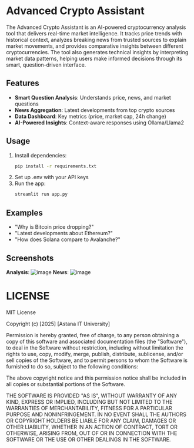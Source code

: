 # Advanced Crypto Assistant
The Advanced Crypto Assistant is an AI-powered cryptocurrency analysis tool that delivers real-time market intelligence. It tracks price trends with historical context, analyzes breaking news from trusted sources to explain market movements, and provides comparative insights between different cryptocurrencies. The tool also generates technical insights by interpreting market data patterns, helping users make informed decisions through its smart, question-driven interface.

## Features
-  **Smart Question Analysis**: Understands price, news, and market questions
-  **News Aggregation**: Latest developments from top crypto sources
-  **Data Dashboard**: Key metrics (price, market cap, 24h change)
-  **AI-Powered Insights**: Context-aware responses using Ollama/Llama2

## Usage
1. Install dependencies:
   ```bash
   pip install -r requirements.txt
   ```
2. Set up .env with your API keys
3. Run the app:
   ```bash
   streamlit run app.py
   ```
## Examples

- "Why is Bitcoin price dropping?"
- "Latest developments about Ethereum?"
- "How does Solana compare to Avalanche?"
  
## Screenshots
  **Analysis**:
  ![image](https://github.com/user-attachments/assets/910637eb-dd75-41a1-8be4-8ddff1219fd7)
  **News**:
  ![image](https://github.com/user-attachments/assets/8bf114ef-b480-4ff4-93e5-67d7d546308d)
  
# LICENSE
MIT License

Copyright (c) [2025] [Astana IT University]

Permission is hereby granted, free of charge, to any person obtaining a copy
of this software and associated documentation files (the "Software"), to deal
in the Software without restriction, including without limitation the rights
to use, copy, modify, merge, publish, distribute, sublicense, and/or sell
copies of the Software, and to permit persons to whom the Software is
furnished to do so, subject to the following conditions:

The above copyright notice and this permission notice shall be included in all
copies or substantial portions of the Software.

THE SOFTWARE IS PROVIDED "AS IS", WITHOUT WARRANTY OF ANY KIND, EXPRESS OR
IMPLIED, INCLUDING BUT NOT LIMITED TO THE WARRANTIES OF MERCHANTABILITY,
FITNESS FOR A PARTICULAR PURPOSE AND NONINFRINGEMENT. IN NO EVENT SHALL THE
AUTHORS OR COPYRIGHT HOLDERS BE LIABLE FOR ANY CLAIM, DAMAGES OR OTHER
LIABILITY, WHETHER IN AN ACTION OF CONTRACT, TORT OR OTHERWISE, ARISING FROM,
OUT OF OR IN CONNECTION WITH THE SOFTWARE OR THE USE OR OTHER DEALINGS IN THE
SOFTWARE.

